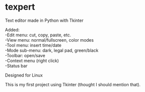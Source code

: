 # texpert  
Text editor made in Python with Tkinter  

 

Added:  
 -Edit menu: cut, copy, paste, etc.  
 -View menu: normal/fullscreen, color modes       
 -Tool menu: insert time/date  
 -Mode sub-menu: dark, legal pad, green/black    
 -Toolbar: open/save  
 -Context menu (right click)  
 -Status bar  
 
 
 
 
 Designed for Linux  
   
    
   
     
 
 This is my first project using Tkinter (thought I should mention that).
 
 


